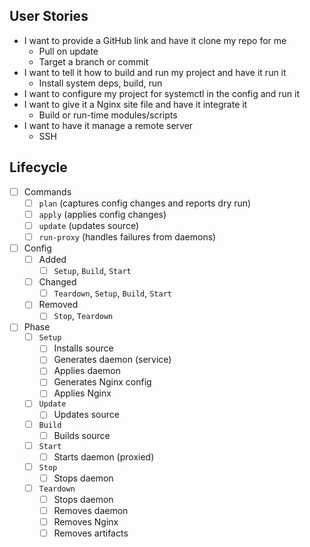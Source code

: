 ## User Stories

- I want to provide a GitHub link and have it clone my repo for me
  - Pull on update
  - Target a branch or commit
- I want to tell it how to build and run my project and have it run it
  - Install system deps, build, run
- I want to configure my project for systemctl in the config and run it
- I want to give it a Nginx site file and have it integrate it
  - Build or run-time modules/scripts
- I want to have it manage a remote server
  - SSH

## Lifecycle

- [ ] Commands
  - [ ] `plan` (captures config changes and reports dry run)
  - [ ] `apply` (applies config changes)
  - [ ] `update` (updates source)
  - [ ] `run-proxy` (handles failures from daemons)
- [ ] Config
  - [ ] Added
    - [ ] `Setup`, `Build`, `Start`
  - [ ] Changed
    - [ ] `Teardown`, `Setup`, `Build`, `Start`
  - [ ] Removed
    - [ ] `Stop`, `Teardown`
- [ ] Phase
  - [ ] `Setup`
    - [ ] Installs source
    - [ ] Generates daemon (service)
    - [ ] Applies daemon
    - [ ] Generates Nginx config
    - [ ] Applies Nginx
  - [ ] `Update`
    - [ ] Updates source
  - [ ] `Build`
    - [ ] Builds source
  - [ ] `Start`
    - [ ] Starts daemon (proxied)
  - [ ] `Stop`
    - [ ] Stops daemon
  - [ ] `Teardown`
    - [ ] Stops daemon
    - [ ] Removes daemon
    - [ ] Removes Nginx
    - [ ] Removes artifacts
